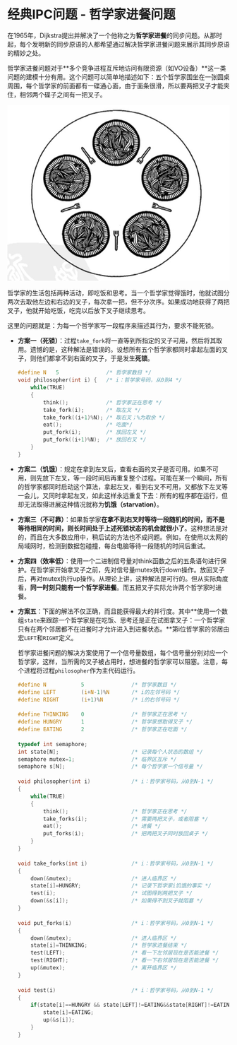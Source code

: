 # 经典IPC问题 - 哲学家进餐问题

在1965年，Dijkstra提出并解决了一个他称之为**哲学家进餐**的同步问题。从那时起，每个发明新的同步原语的人都希望通过解决哲学家进餐问题来展示其同步原语的精妙之处。


哲学家进餐问题对于**多个竞争进程互斥地访问有限资源（如VO设备）**这一类问题的建模十分有用。这个问题可以简单地描述如下：五个哲学家围坐在一张圆桌周围，每个哲学家的前面都有一碟通心面，由于面条很滑，所以要两把叉子才能夹住，相邻两个碟子之间有一把叉子。

![ipc_philosopher](./.assets/ipc_philosopher.jpg)

哲学家的生活包括两种活动，即吃饭和思考。当一个哲学家觉得饿时，他就试图分两次去取他左边和右边的叉子，每次拿一把，但不分次序。如果成功地获得了两把叉子，他就开始吃饭，吃完以后放下叉子继续思考。

这里的问题就是：为每一个哲学家写一段程序来描述其行为，要求不能死锁。

- **方案一（死锁）**：过程`take_fork`将一直等到所指定的叉子可用，然后将其取用。遗憾的是，这种解法是错误的。设想所有五个哲学家都同时拿起左面的叉子，则他们都拿不到右面的叉子，于是发生**死锁**。
    ```c
    #define N   5               /* 哲学家数目 */
    void philosopher(int i) {   /* i：哲学家号码，从0到4 */   
        while(TRUE)
        {
            think();            /* 哲学家正在思考 */
            take_fork(i);       /* 取左叉 */
            take_fork((i+1)%N); /* 取右叉；%为取余 */
            eat();              /* 吃面*/
            put_fork(i);        /* 放回左叉 */
            put_fork((i+1)%N);  /* 放回右叉 */
        }
    }
    ```

- **方案二（饥饿）**：规定在拿到左叉后，查看右面的叉子是否可用。如果不可用，则先放下左叉，等一段时间后再重复整个过程。可能在某一个瞬间，所有的哲学家都同时启动这个算法，拿起左叉，看到右叉不可用，又都放下左叉等一会儿，又同时拿起左叉，如此这样永远重复下去：所有的程序都在运行，但却无法取得进展这种情况就称为**饥饿（starvation）**。

- **方案三（不可靠）**：如果哲学家**在拿不到右叉时等待一段随机的时间，而不是等待相同的时间，则长时间处于上述死锁状态的机会就很小了**。这种想法是对的，而且在大多数应用中，稍后试的方法也不成问题。例如，在使用以太网的局域网时，检测到数据包碰撞，每台电脑等待一段随机的时间后重试。

- **方案四（效率低）**：使用一个二进制信号量对think函数之后的五条语句进行保护。在哲学家开始拿叉子之前，先对信号量mutex执行down操作。放回叉子后，再对mutex执行up操作。从理论上讲，这种解法是可行的。但从实际角度看，**同一时刻只能有一个哲学家进餐**。而五把叉子实际允许两个哲学家时进餐。

- **方案五**：下面的解法不仅正确，而且能获得最大的并行度。其中**使用一个数组`state`来跟踪一个哲学家是在吃饭、思考还是正在试图拿叉子：一个哲学家只有在两个邻居都不在进餐时才允许进入到进餐状态。**第i位哲学家的邻居由宏`LEFT`和`RIGHT`定义。

    哲学家进餐问题的解决方案使用了一个信号量数组，每个信号量分别对应一个哲学家，这样，当所需的叉子被占用时，想进餐的哲学家可以阻塞。注意，每个进程将过程`philosopher`作为主代码运行。
    ```c
    #define N           5               /* 哲学家数目 */
    #define LEFT        (i+N-1)%N       /* i的左邻号码 */
    #define RIGHT       (i+1)%N         /* i的右邻号码 */
    
    #define THINKING    0               /* 哲学家正在思考 */
    #define HUNGRY      1               /* 哲学家想取得叉子 */
    #define EATING      2               /* 哲学家正在吃面 */
    
    typedef int semaphore;
    int state[N];                       /* 记录每个人状态的数组 */
    semaphore mutex=1;                  /* 临界区互斥 */
    semaphore s[N];                     /* 每个哲学家一个信号量 */
    
    void philosopher(int i)             /* i：哲学家号码，从0到N-1 */
    {
        while(TRUE)
        {   
            think();                    /* 哲学家正在思考 */
            take_forks(i);              /* 需要两把叉子，或者阻塞 */
            eat();                      /* 进餐 */
            put_forks(i);               /* 把两把叉子同时放回桌子 */
        }
    }
    
    void take_forks(int i)              /* i：哲学家号码，从0到N-1 */
    {    
        down(&mutex);                   /* 进人临界区 */
        state[i]=HUNGRY;                /* 记录下哲学家i饥饿的事实 */
        test(i);                        /* 试图得到两把叉子 */
        down(&s[i]);                    /* 如果得不到叉子就阻塞 */
    }
    
    void put_forks(i)                   /* i：哲学家号码，从0到N-1 */
    {
        down(&mutex);                   /* 进人临界区 */
        state[i]=THINKING;              /* 哲学家进餐结束 */
        test(LEFT);                     /* 看一下左邻居现在是否能进餐 */
        test(RIGHT);                    /* 看一下右邻居现在是否能进餐 */
        up(&mutex);                     /* 离开临界区 */
    }
    
    void test(i)                        /* i：哲学家号码，从0到N-1 */
    {
        if(state[i]==HUNGRY && state[LEFT]!=EATING&&state[RIGHT]!=EATING){
            state[i]=EATING;
            up(&s[i]);
        }
    }
    ```